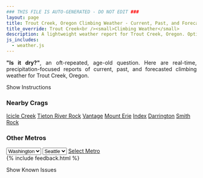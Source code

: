 ```yaml
---
### THIS FILE IS AUTO-GENERATED - DO NOT EDIT ###
layout: page
title: Trout Creek, Oregon Climbing Weather - Current, Past, and Forecasted Report
title_override: Trout Creek<br /><small>Climbing Weather</small>
description: A lightweight weather report for Trout Creek, Oregon. Optimized for slow internet connections.
js_includes:
  - weather.js
---
```


<section class="measure center lh-copy f5-ns f6 ph2 mv4" style="text-align: justify;">
<strong>"Is it dry?"</strong>, an oft-repeated, age-old question. Here are real-time,
precipitation-focused reports of current, past, and forecasted climbing weather for Trout Creek, Oregon.
</section>

<p id="settings-toggle" class="mw5 b center tc hover-light-red black-70 pointer">Show Instructions</p>
<section id="settings" class="overflow-hidden" style="display:none;">
    <div class="mv2 ph2 center">
        <div class="fn f6 tc pv2">
            <p class="measure lh-copy center"><strong>Show/hide hourly forecasts</strong> by clicking the desired day.</p>
            <hr class="mw5 p0 mv2 o-60 b0 bt b--light-red light-red bg-light-red">
            <p class="measure lh-copy center"><strong>Current and Past conditions</strong> are measured by the nearest weather station. <strong>Forecast conditions</strong> are calculated and polled separately.</p>
            <hr class="mw5 p0 mv2 o-60 b0 bt b--light-red light-red bg-light-red">
            <p class="measure lh-copy center"><strong>Having issues?</strong> Try <a id="clear-cache" class="no-underline relative fancy-link light-red hover-light-red" href="#">clearing the local cache</a>.</p>
            <hr class="mw5 p0 mv2 o-60 b0 bt b--light-red light-red bg-light-red">
            <p class="measure lh-copy center">Weather data sourced from <a class="no-underline fancy-link relative light-red" target="_blank" href="https://www.weather.gov/documentation/services-web-api">weather.gov</a>.</p>
        </div>
    </div>
</section>
<section id="weather" data-crag="trout-creek-oregon" class="mv4-ns mv3 ph2 center"></section>
<section id="nearby" class="tc lh-copy">
  <h3>Nearby Crags</h3>
<a class="nowrap no-underline fancy-link relative light-red mh3" href="/crags/icicle-creek-washington-weather.html">Icicle Creek</a>
<a class="nowrap no-underline fancy-link relative light-red mh3" href="/crags/tieton-river-rock-washington-weather.html">Tieton River Rock</a>
<a class="nowrap no-underline fancy-link relative light-red mh3" href="/crags/vantage-washington-weather.html">Vantage</a>
<a class="nowrap no-underline fancy-link relative light-red mh3" href="/crags/mount-erie-washington-weather.html">Mount Erie</a>
<a class="nowrap no-underline fancy-link relative light-red mh3" href="/crags/index-washington-weather.html">Index</a>
<a class="nowrap no-underline fancy-link relative light-red mh3" href="/crags/darrington-washington-weather.html">Darrington</a>
<a class="nowrap no-underline fancy-link relative light-red mh3" href="/crags/smith-rock-oregon-weather.html">Smith Rock</a>
</section>
<section id="nearby" class="tc lh-copy">
  <h3>Other Metros</h3>
  <select class="ma1 bg-near-white pa2" id="stateSel">
    <option value="Texas">Texas</option>
    <option value="Washington" selected>Washington</option>
    <option value="Colorado">Colorado</option>
    <option value="Tennessee">Tennessee</option>
    <option value="Utah">Utah</option>
    <option value="California">California</option>
  </select>
  <select class="ma1 bg-near-white pa2" id="citySel">
    <option value="Seattle" selected>Seattle</option>
  </select>
  <a id="selectMetro" class="f6 link dim ph3 pv2 ma1 dib white bg-light-red" href="/crags/seattle-washington-weather.html">Select Metro</a>
  <script>
    var states = [];
    states["Texas"] = "Austin"
    states["Washington"] = "Seattle"
    states["Colorado"] = "Denver"
    states["Tennessee"] = "Nashville"
    states["Utah"] = "Salt Lake City"
    states["California"] = "San Francisco|Los Angeles"
  </script>
</section>
{% include feedback.html %}
<p id="issues-toggle" class="mw5 b center tc hover-light-red black-70 pointer">Show Known Issues</p>
<section id="issues" class="overflow-hidden tc f6">
</section>

<script>
  var weekly_PDT_48_73 = {"updated":"2022-06-16T05:37:36+00:00","units":"us","forecastGenerator":"BaselineForecastGenerator","generatedAt":"2022-06-16T08:42:32+00:00","updateTime":"2022-06-16T05:37:36+00:00","validTimes":"2022-06-15T23:00:00+00:00/P7DT14H","elevation":{"unitCode":"wmoUnit:m","value":494.9952},"periods":[{"number":1,"name":"Overnight","startTime":"2022-06-16T01:00:00-07:00","endTime":"2022-06-16T06:00:00-07:00","isDaytime":false,"temperature":50,"temperatureUnit":"F","temperatureTrend":null,"windSpeed":"3 to 7 mph","windDirection":"W","icon":"https://api.weather.gov/icons/land/night/rain_showers,20?size=medium","shortForecast":"Slight Chance Rain Showers","detailedForecast":"A slight chance of rain showers before 5am. Partly cloudy, with a low around 50. West wind 3 to 7 mph. Chance of precipitation is 20%."},{"number":2,"name":"Thursday","startTime":"2022-06-16T06:00:00-07:00","endTime":"2022-06-16T18:00:00-07:00","isDaytime":true,"temperature":75,"temperatureUnit":"F","temperatureTrend":null,"windSpeed":"3 to 12 mph","windDirection":"NW","icon":"https://api.weather.gov/icons/land/day/sct?size=medium","shortForecast":"Mostly Sunny","detailedForecast":"Mostly sunny, with a high near 75. Northwest wind 3 to 12 mph."},{"number":3,"name":"Thursday Night","startTime":"2022-06-16T18:00:00-07:00","endTime":"2022-06-17T06:00:00-07:00","isDaytime":false,"temperature":51,"temperatureUnit":"F","temperatureTrend":null,"windSpeed":"2 to 14 mph","windDirection":"NW","icon":"https://api.weather.gov/icons/land/night/bkn/rain_showers,30?size=medium","shortForecast":"Mostly Cloudy then Chance Rain Showers","detailedForecast":"A chance of rain showers after 5am. Mostly cloudy, with a low around 51. Northwest wind 2 to 14 mph, with gusts as high as 21 mph. Chance of precipitation is 30%. New rainfall amounts less than a tenth of an inch possible."},{"number":4,"name":"Friday","startTime":"2022-06-17T06:00:00-07:00","endTime":"2022-06-17T18:00:00-07:00","isDaytime":true,"temperature":71,"temperatureUnit":"F","temperatureTrend":null,"windSpeed":"2 to 14 mph","windDirection":"W","icon":"https://api.weather.gov/icons/land/day/rain_showers,50?size=medium","shortForecast":"Chance Rain Showers","detailedForecast":"A chance of rain showers. Partly sunny, with a high near 71. West wind 2 to 14 mph, with gusts as high as 21 mph. Chance of precipitation is 50%. New rainfall amounts less than a tenth of an inch possible."},{"number":5,"name":"Friday Night","startTime":"2022-06-17T18:00:00-07:00","endTime":"2022-06-18T06:00:00-07:00","isDaytime":false,"temperature":46,"temperatureUnit":"F","temperatureTrend":null,"windSpeed":"3 to 14 mph","windDirection":"W","icon":"https://api.weather.gov/icons/land/night/rain_showers,30/rain_showers,20?size=medium","shortForecast":"Chance Rain Showers","detailedForecast":"A chance of rain showers. Partly cloudy, with a low around 46. West wind 3 to 14 mph, with gusts as high as 22 mph. Chance of precipitation is 30%. New rainfall amounts less than a tenth of an inch possible."},{"number":6,"name":"Saturday","startTime":"2022-06-18T06:00:00-07:00","endTime":"2022-06-18T18:00:00-07:00","isDaytime":true,"temperature":70,"temperatureUnit":"F","temperatureTrend":null,"windSpeed":"3 to 12 mph","windDirection":"W","icon":"https://api.weather.gov/icons/land/day/rain_showers,40?size=medium","shortForecast":"Chance Rain Showers","detailedForecast":"A chance of rain showers. Mostly sunny, with a high near 70. Chance of precipitation is 40%."},{"number":7,"name":"Saturday Night","startTime":"2022-06-18T18:00:00-07:00","endTime":"2022-06-19T06:00:00-07:00","isDaytime":false,"temperature":46,"temperatureUnit":"F","temperatureTrend":null,"windSpeed":"5 to 12 mph","windDirection":"W","icon":"https://api.weather.gov/icons/land/night/rain_showers,20/sct?size=medium","shortForecast":"Slight Chance Rain Showers then Partly Cloudy","detailedForecast":"A slight chance of rain showers before 11pm. Partly cloudy, with a low around 46. Chance of precipitation is 20%."},{"number":8,"name":"Sunday","startTime":"2022-06-19T06:00:00-07:00","endTime":"2022-06-19T18:00:00-07:00","isDaytime":true,"temperature":70,"temperatureUnit":"F","temperatureTrend":null,"windSpeed":"5 to 14 mph","windDirection":"W","icon":"https://api.weather.gov/icons/land/day/sct?size=medium","shortForecast":"Mostly Sunny","detailedForecast":"Mostly sunny, with a high near 70."},{"number":9,"name":"Sunday Night","startTime":"2022-06-19T18:00:00-07:00","endTime":"2022-06-20T06:00:00-07:00","isDaytime":false,"temperature":46,"temperatureUnit":"F","temperatureTrend":null,"windSpeed":"5 to 14 mph","windDirection":"W","icon":"https://api.weather.gov/icons/land/night/sct?size=medium","shortForecast":"Partly Cloudy","detailedForecast":"Partly cloudy, with a low around 46."},{"number":10,"name":"Monday","startTime":"2022-06-20T06:00:00-07:00","endTime":"2022-06-20T18:00:00-07:00","isDaytime":true,"temperature":75,"temperatureUnit":"F","temperatureTrend":null,"windSpeed":"5 to 13 mph","windDirection":"W","icon":"https://api.weather.gov/icons/land/day/sct?size=medium","shortForecast":"Mostly Sunny","detailedForecast":"Mostly sunny, with a high near 75."},{"number":11,"name":"Monday Night","startTime":"2022-06-20T18:00:00-07:00","endTime":"2022-06-21T06:00:00-07:00","isDaytime":false,"temperature":47,"temperatureUnit":"F","temperatureTrend":null,"windSpeed":"3 to 13 mph","windDirection":"W","icon":"https://api.weather.gov/icons/land/night/few?size=medium","shortForecast":"Mostly Clear","detailedForecast":"Mostly clear, with a low around 47."},{"number":12,"name":"Tuesday","startTime":"2022-06-21T06:00:00-07:00","endTime":"2022-06-21T18:00:00-07:00","isDaytime":true,"temperature":80,"temperatureUnit":"F","temperatureTrend":null,"windSpeed":"3 to 10 mph","windDirection":"W","icon":"https://api.weather.gov/icons/land/day/few?size=medium","shortForecast":"Sunny","detailedForecast":"Sunny, with a high near 80."},{"number":13,"name":"Tuesday Night","startTime":"2022-06-21T18:00:00-07:00","endTime":"2022-06-22T06:00:00-07:00","isDaytime":false,"temperature":49,"temperatureUnit":"F","temperatureTrend":null,"windSpeed":"3 to 10 mph","windDirection":"W","icon":"https://api.weather.gov/icons/land/night/few?size=medium","shortForecast":"Mostly Clear","detailedForecast":"Mostly clear, with a low around 49."},{"number":14,"name":"Wednesday","startTime":"2022-06-22T06:00:00-07:00","endTime":"2022-06-22T18:00:00-07:00","isDaytime":true,"temperature":82,"temperatureUnit":"F","temperatureTrend":null,"windSpeed":"3 to 13 mph","windDirection":"W","icon":"https://api.weather.gov/icons/land/day/few?size=medium","shortForecast":"Sunny","detailedForecast":"Sunny, with a high near 82."}]}
  var hourly_PDT_48_73 = {"@context":["https://geojson.org/geojson-ld/geojson-context.jsonld",{"@version":"1.1","wx":"https://api.weather.gov/ontology#","geo":"http://www.opengis.net/ont/geosparql#","unit":"http://codes.wmo.int/common/unit/","@vocab":"https://api.weather.gov/ontology#"}],"type":"Feature","geometry":{"type":"Polygon","coordinates":[[[-121.1248943,44.8198586],[-121.11911869999999,44.79885650000001],[-121.08947479999999,44.802957400000004],[-121.09524409999999,44.8239597],[-121.1248943,44.8198586]]]},"properties":{"updated":"2022-06-16T05:37:36+00:00","units":"us","forecastGenerator":"HourlyForecastGenerator","generatedAt":"2022-06-16T08:42:33+00:00","updateTime":"2022-06-16T05:37:36+00:00","validTimes":"2022-06-15T23:00:00+00:00/P7DT14H","elevation":{"unitCode":"wmoUnit:m","value":494.9952},"periods":[{"number":1,"name":"","startTime":"2022-06-16T01:00:00-07:00","endTime":"2022-06-16T02:00:00-07:00","isDaytime":false,"temperature":58,"temperatureUnit":"F","temperatureTrend":null,"windSpeed":"7 mph","windDirection":"W","icon":"https://api.weather.gov/icons/land/night/rain_showers,20?size=small","shortForecast":"Slight Chance Rain Showers","detailedForecast":""},{"number":2,"name":"","startTime":"2022-06-16T02:00:00-07:00","endTime":"2022-06-16T03:00:00-07:00","isDaytime":false,"temperature":56,"temperatureUnit":"F","temperatureTrend":null,"windSpeed":"5 mph","windDirection":"W","icon":"https://api.weather.gov/icons/land/night/rain_showers,20?size=small","shortForecast":"Slight Chance Rain Showers","detailedForecast":""},{"number":3,"name":"","startTime":"2022-06-16T03:00:00-07:00","endTime":"2022-06-16T04:00:00-07:00","isDaytime":false,"temperature":53,"temperatureUnit":"F","temperatureTrend":null,"windSpeed":"5 mph","windDirection":"W","icon":"https://api.weather.gov/icons/land/night/rain_showers,20?size=small","shortForecast":"Slight Chance Rain Showers","detailedForecast":""},{"number":4,"name":"","startTime":"2022-06-16T04:00:00-07:00","endTime":"2022-06-16T05:00:00-07:00","isDaytime":false,"temperature":51,"temperatureUnit":"F","temperatureTrend":null,"windSpeed":"5 mph","windDirection":"W","icon":"https://api.weather.gov/icons/land/night/rain_showers,20?size=small","shortForecast":"Slight Chance Rain Showers","detailedForecast":""},{"number":5,"name":"","startTime":"2022-06-16T05:00:00-07:00","endTime":"2022-06-16T06:00:00-07:00","isDaytime":false,"temperature":50,"temperatureUnit":"F","temperatureTrend":null,"windSpeed":"3 mph","windDirection":"W","icon":"https://api.weather.gov/icons/land/night/sct?size=small","shortForecast":"Partly Cloudy","detailedForecast":""},{"number":6,"name":"","startTime":"2022-06-16T06:00:00-07:00","endTime":"2022-06-16T07:00:00-07:00","isDaytime":true,"temperature":51,"temperatureUnit":"F","temperatureTrend":null,"windSpeed":"3 mph","windDirection":"W","icon":"https://api.weather.gov/icons/land/day/sct?size=small","shortForecast":"Mostly Sunny","detailedForecast":""},{"number":7,"name":"","startTime":"2022-06-16T07:00:00-07:00","endTime":"2022-06-16T08:00:00-07:00","isDaytime":true,"temperature":54,"temperatureUnit":"F","temperatureTrend":null,"windSpeed":"3 mph","windDirection":"W","icon":"https://api.weather.gov/icons/land/day/sct?size=small","shortForecast":"Mostly Sunny","detailedForecast":""},{"number":8,"name":"","startTime":"2022-06-16T08:00:00-07:00","endTime":"2022-06-16T09:00:00-07:00","isDaytime":true,"temperature":58,"temperatureUnit":"F","temperatureTrend":null,"windSpeed":"3 mph","windDirection":"W","icon":"https://api.weather.gov/icons/land/day/sct?size=small","shortForecast":"Mostly Sunny","detailedForecast":""},{"number":9,"name":"","startTime":"2022-06-16T09:00:00-07:00","endTime":"2022-06-16T10:00:00-07:00","isDaytime":true,"temperature":61,"temperatureUnit":"F","temperatureTrend":null,"windSpeed":"3 mph","windDirection":"W","icon":"https://api.weather.gov/icons/land/day/sct?size=small","shortForecast":"Mostly Sunny","detailedForecast":""},{"number":10,"name":"","startTime":"2022-06-16T10:00:00-07:00","endTime":"2022-06-16T11:00:00-07:00","isDaytime":true,"temperature":65,"temperatureUnit":"F","temperatureTrend":null,"windSpeed":"3 mph","windDirection":"W","icon":"https://api.weather.gov/icons/land/day/sct?size=small","shortForecast":"Mostly Sunny","detailedForecast":""},{"number":11,"name":"","startTime":"2022-06-16T11:00:00-07:00","endTime":"2022-06-16T12:00:00-07:00","isDaytime":true,"temperature":68,"temperatureUnit":"F","temperatureTrend":null,"windSpeed":"8 mph","windDirection":"W","icon":"https://api.weather.gov/icons/land/day/sct?size=small","shortForecast":"Mostly Sunny","detailedForecast":""},{"number":12,"name":"","startTime":"2022-06-16T12:00:00-07:00","endTime":"2022-06-16T13:00:00-07:00","isDaytime":true,"temperature":70,"temperatureUnit":"F","temperatureTrend":null,"windSpeed":"8 mph","windDirection":"W","icon":"https://api.weather.gov/icons/land/day/sct?size=small","shortForecast":"Mostly Sunny","detailedForecast":""},{"number":13,"name":"","startTime":"2022-06-16T13:00:00-07:00","endTime":"2022-06-16T14:00:00-07:00","isDaytime":true,"temperature":73,"temperatureUnit":"F","temperatureTrend":null,"windSpeed":"8 mph","windDirection":"W","icon":"https://api.weather.gov/icons/land/day/sct?size=small","shortForecast":"Mostly Sunny","detailedForecast":""},{"number":14,"name":"","startTime":"2022-06-16T14:00:00-07:00","endTime":"2022-06-16T15:00:00-07:00","isDaytime":true,"temperature":74,"temperatureUnit":"F","temperatureTrend":null,"windSpeed":"10 mph","windDirection":"NW","icon":"https://api.weather.gov/icons/land/day/bkn?size=small","shortForecast":"Partly Sunny","detailedForecast":""},{"number":15,"name":"","startTime":"2022-06-16T15:00:00-07:00","endTime":"2022-06-16T16:00:00-07:00","isDaytime":true,"temperature":75,"temperatureUnit":"F","temperatureTrend":null,"windSpeed":"10 mph","windDirection":"NW","icon":"https://api.weather.gov/icons/land/day/bkn?size=small","shortForecast":"Partly Sunny","detailedForecast":""},{"number":16,"name":"","startTime":"2022-06-16T16:00:00-07:00","endTime":"2022-06-16T17:00:00-07:00","isDaytime":true,"temperature":75,"temperatureUnit":"F","temperatureTrend":null,"windSpeed":"10 mph","windDirection":"NW","icon":"https://api.weather.gov/icons/land/day/bkn?size=small","shortForecast":"Partly Sunny","detailedForecast":""},{"number":17,"name":"","startTime":"2022-06-16T17:00:00-07:00","endTime":"2022-06-16T18:00:00-07:00","isDaytime":true,"temperature":74,"temperatureUnit":"F","temperatureTrend":null,"windSpeed":"12 mph","windDirection":"N","icon":"https://api.weather.gov/icons/land/day/bkn?size=small","shortForecast":"Mostly Cloudy","detailedForecast":""},{"number":18,"name":"","startTime":"2022-06-16T18:00:00-07:00","endTime":"2022-06-16T19:00:00-07:00","isDaytime":false,"temperature":72,"temperatureUnit":"F","temperatureTrend":null,"windSpeed":"12 mph","windDirection":"N","icon":"https://api.weather.gov/icons/land/night/bkn?size=small","shortForecast":"Mostly Cloudy","detailedForecast":""},{"number":19,"name":"","startTime":"2022-06-16T19:00:00-07:00","endTime":"2022-06-16T20:00:00-07:00","isDaytime":false,"temperature":70,"temperatureUnit":"F","temperatureTrend":null,"windSpeed":"12 mph","windDirection":"N","icon":"https://api.weather.gov/icons/land/night/bkn?size=small","shortForecast":"Mostly Cloudy","detailedForecast":""},{"number":20,"name":"","startTime":"2022-06-16T20:00:00-07:00","endTime":"2022-06-16T21:00:00-07:00","isDaytime":false,"temperature":67,"temperatureUnit":"F","temperatureTrend":null,"windSpeed":"14 mph","windDirection":"N","icon":"https://api.weather.gov/icons/land/night/bkn?size=small","shortForecast":"Mostly Cloudy","detailedForecast":""},{"number":21,"name":"","startTime":"2022-06-16T21:00:00-07:00","endTime":"2022-06-16T22:00:00-07:00","isDaytime":false,"temperature":64,"temperatureUnit":"F","temperatureTrend":null,"windSpeed":"14 mph","windDirection":"N","icon":"https://api.weather.gov/icons/land/night/bkn?size=small","shortForecast":"Mostly Cloudy","detailedForecast":""},{"number":22,"name":"","startTime":"2022-06-16T22:00:00-07:00","endTime":"2022-06-16T23:00:00-07:00","isDaytime":false,"temperature":61,"temperatureUnit":"F","temperatureTrend":null,"windSpeed":"14 mph","windDirection":"N","icon":"https://api.weather.gov/icons/land/night/bkn?size=small","shortForecast":"Mostly Cloudy","detailedForecast":""},{"number":23,"name":"","startTime":"2022-06-16T23:00:00-07:00","endTime":"2022-06-17T00:00:00-07:00","isDaytime":false,"temperature":58,"temperatureUnit":"F","temperatureTrend":null,"windSpeed":"7 mph","windDirection":"N","icon":"https://api.weather.gov/icons/land/night/bkn?size=small","shortForecast":"Mostly Cloudy","detailedForecast":""},{"number":24,"name":"","startTime":"2022-06-17T00:00:00-07:00","endTime":"2022-06-17T01:00:00-07:00","isDaytime":false,"temperature":57,"temperatureUnit":"F","temperatureTrend":null,"windSpeed":"7 mph","windDirection":"N","icon":"https://api.weather.gov/icons/land/night/bkn?size=small","shortForecast":"Mostly Cloudy","detailedForecast":""},{"number":25,"name":"","startTime":"2022-06-17T01:00:00-07:00","endTime":"2022-06-17T02:00:00-07:00","isDaytime":false,"temperature":56,"temperatureUnit":"F","temperatureTrend":null,"windSpeed":"7 mph","windDirection":"N","icon":"https://api.weather.gov/icons/land/night/bkn?size=small","shortForecast":"Mostly Cloudy","detailedForecast":""},{"number":26,"name":"","startTime":"2022-06-17T02:00:00-07:00","endTime":"2022-06-17T03:00:00-07:00","isDaytime":false,"temperature":55,"temperatureUnit":"F","temperatureTrend":null,"windSpeed":"5 mph","windDirection":"NW","icon":"https://api.weather.gov/icons/land/night/bkn?size=small","shortForecast":"Mostly Cloudy","detailedForecast":""},{"number":27,"name":"","startTime":"2022-06-17T03:00:00-07:00","endTime":"2022-06-17T04:00:00-07:00","isDaytime":false,"temperature":53,"temperatureUnit":"F","temperatureTrend":null,"windSpeed":"5 mph","windDirection":"NW","icon":"https://api.weather.gov/icons/land/night/bkn?size=small","shortForecast":"Mostly Cloudy","detailedForecast":""},{"number":28,"name":"","startTime":"2022-06-17T04:00:00-07:00","endTime":"2022-06-17T05:00:00-07:00","isDaytime":false,"temperature":52,"temperatureUnit":"F","temperatureTrend":null,"windSpeed":"5 mph","windDirection":"NW","icon":"https://api.weather.gov/icons/land/night/bkn?size=small","shortForecast":"Mostly Cloudy","detailedForecast":""},{"number":29,"name":"","startTime":"2022-06-17T05:00:00-07:00","endTime":"2022-06-17T06:00:00-07:00","isDaytime":false,"temperature":51,"temperatureUnit":"F","temperatureTrend":null,"windSpeed":"2 mph","windDirection":"W","icon":"https://api.weather.gov/icons/land/night/rain_showers?size=small","shortForecast":"Chance Rain Showers","detailedForecast":""},{"number":30,"name":"","startTime":"2022-06-17T06:00:00-07:00","endTime":"2022-06-17T07:00:00-07:00","isDaytime":true,"temperature":52,"temperatureUnit":"F","temperatureTrend":null,"windSpeed":"2 mph","windDirection":"W","icon":"https://api.weather.gov/icons/land/day/rain_showers?size=small","shortForecast":"Chance Rain Showers","detailedForecast":""},{"number":31,"name":"","startTime":"2022-06-17T07:00:00-07:00","endTime":"2022-06-17T08:00:00-07:00","isDaytime":true,"temperature":54,"temperatureUnit":"F","temperatureTrend":null,"windSpeed":"2 mph","windDirection":"W","icon":"https://api.weather.gov/icons/land/day/rain_showers?size=small","shortForecast":"Chance Rain Showers","detailedForecast":""},{"number":32,"name":"","startTime":"2022-06-17T08:00:00-07:00","endTime":"2022-06-17T09:00:00-07:00","isDaytime":true,"temperature":57,"temperatureUnit":"F","temperatureTrend":null,"windSpeed":"2 mph","windDirection":"W","icon":"https://api.weather.gov/icons/land/day/rain_showers?size=small","shortForecast":"Chance Rain Showers","detailedForecast":""},{"number":33,"name":"","startTime":"2022-06-17T09:00:00-07:00","endTime":"2022-06-17T10:00:00-07:00","isDaytime":true,"temperature":59,"temperatureUnit":"F","temperatureTrend":null,"windSpeed":"2 mph","windDirection":"W","icon":"https://api.weather.gov/icons/land/day/rain_showers?size=small","shortForecast":"Chance Rain Showers","detailedForecast":""},{"number":34,"name":"","startTime":"2022-06-17T10:00:00-07:00","endTime":"2022-06-17T11:00:00-07:00","isDaytime":true,"temperature":62,"temperatureUnit":"F","temperatureTrend":null,"windSpeed":"2 mph","windDirection":"W","icon":"https://api.weather.gov/icons/land/day/rain_showers?size=small","shortForecast":"Chance Rain Showers","detailedForecast":""},{"number":35,"name":"","startTime":"2022-06-17T11:00:00-07:00","endTime":"2022-06-17T12:00:00-07:00","isDaytime":true,"temperature":64,"temperatureUnit":"F","temperatureTrend":null,"windSpeed":"6 mph","windDirection":"NW","icon":"https://api.weather.gov/icons/land/day/rain_showers?size=small","shortForecast":"Chance Rain Showers","detailedForecast":""},{"number":36,"name":"","startTime":"2022-06-17T12:00:00-07:00","endTime":"2022-06-17T13:00:00-07:00","isDaytime":true,"temperature":66,"temperatureUnit":"F","temperatureTrend":null,"windSpeed":"6 mph","windDirection":"NW","icon":"https://api.weather.gov/icons/land/day/rain_showers?size=small","shortForecast":"Chance Rain Showers","detailedForecast":""},{"number":37,"name":"","startTime":"2022-06-17T13:00:00-07:00","endTime":"2022-06-17T14:00:00-07:00","isDaytime":true,"temperature":68,"temperatureUnit":"F","temperatureTrend":null,"windSpeed":"6 mph","windDirection":"NW","icon":"https://api.weather.gov/icons/land/day/rain_showers?size=small","shortForecast":"Chance Rain Showers","detailedForecast":""},{"number":38,"name":"","startTime":"2022-06-17T14:00:00-07:00","endTime":"2022-06-17T15:00:00-07:00","isDaytime":true,"temperature":70,"temperatureUnit":"F","temperatureTrend":null,"windSpeed":"9 mph","windDirection":"W","icon":"https://api.weather.gov/icons/land/day/rain_showers?size=small","shortForecast":"Chance Rain Showers","detailedForecast":""},{"number":39,"name":"","startTime":"2022-06-17T15:00:00-07:00","endTime":"2022-06-17T16:00:00-07:00","isDaytime":true,"temperature":71,"temperatureUnit":"F","temperatureTrend":null,"windSpeed":"9 mph","windDirection":"W","icon":"https://api.weather.gov/icons/land/day/rain_showers?size=small","shortForecast":"Chance Rain Showers","detailedForecast":""},{"number":40,"name":"","startTime":"2022-06-17T16:00:00-07:00","endTime":"2022-06-17T17:00:00-07:00","isDaytime":true,"temperature":71,"temperatureUnit":"F","temperatureTrend":null,"windSpeed":"9 mph","windDirection":"W","icon":"https://api.weather.gov/icons/land/day/rain_showers?size=small","shortForecast":"Chance Rain Showers","detailedForecast":""},{"number":41,"name":"","startTime":"2022-06-17T17:00:00-07:00","endTime":"2022-06-17T18:00:00-07:00","isDaytime":true,"temperature":70,"temperatureUnit":"F","temperatureTrend":null,"windSpeed":"14 mph","windDirection":"W","icon":"https://api.weather.gov/icons/land/day/rain_showers?size=small","shortForecast":"Chance Rain Showers","detailedForecast":""},{"number":42,"name":"","startTime":"2022-06-17T18:00:00-07:00","endTime":"2022-06-17T19:00:00-07:00","isDaytime":false,"temperature":68,"temperatureUnit":"F","temperatureTrend":null,"windSpeed":"14 mph","windDirection":"W","icon":"https://api.weather.gov/icons/land/night/rain_showers?size=small","shortForecast":"Chance Rain Showers","detailedForecast":""},{"number":43,"name":"","startTime":"2022-06-17T19:00:00-07:00","endTime":"2022-06-17T20:00:00-07:00","isDaytime":false,"temperature":65,"temperatureUnit":"F","temperatureTrend":null,"windSpeed":"14 mph","windDirection":"W","icon":"https://api.weather.gov/icons/land/night/rain_showers?size=small","shortForecast":"Chance Rain Showers","detailedForecast":""},{"number":44,"name":"","startTime":"2022-06-17T20:00:00-07:00","endTime":"2022-06-17T21:00:00-07:00","isDaytime":false,"temperature":62,"temperatureUnit":"F","temperatureTrend":null,"windSpeed":"12 mph","windDirection":"W","icon":"https://api.weather.gov/icons/land/night/rain_showers?size=small","shortForecast":"Chance Rain Showers","detailedForecast":""},{"number":45,"name":"","startTime":"2022-06-17T21:00:00-07:00","endTime":"2022-06-17T22:00:00-07:00","isDaytime":false,"temperature":59,"temperatureUnit":"F","temperatureTrend":null,"windSpeed":"12 mph","windDirection":"W","icon":"https://api.weather.gov/icons/land/night/rain_showers?size=small","shortForecast":"Chance Rain Showers","detailedForecast":""},{"number":46,"name":"","startTime":"2022-06-17T22:00:00-07:00","endTime":"2022-06-17T23:00:00-07:00","isDaytime":false,"temperature":55,"temperatureUnit":"F","temperatureTrend":null,"windSpeed":"12 mph","windDirection":"W","icon":"https://api.weather.gov/icons/land/night/rain_showers?size=small","shortForecast":"Chance Rain Showers","detailedForecast":""},{"number":47,"name":"","startTime":"2022-06-17T23:00:00-07:00","endTime":"2022-06-18T00:00:00-07:00","isDaytime":false,"temperature":53,"temperatureUnit":"F","temperatureTrend":null,"windSpeed":"5 mph","windDirection":"W","icon":"https://api.weather.gov/icons/land/night/rain_showers?size=small","shortForecast":"Slight Chance Rain Showers","detailedForecast":""},{"number":48,"name":"","startTime":"2022-06-18T00:00:00-07:00","endTime":"2022-06-18T01:00:00-07:00","isDaytime":false,"temperature":51,"temperatureUnit":"F","temperatureTrend":null,"windSpeed":"5 mph","windDirection":"W","icon":"https://api.weather.gov/icons/land/night/rain_showers?size=small","shortForecast":"Slight Chance Rain Showers","detailedForecast":""},{"number":49,"name":"","startTime":"2022-06-18T01:00:00-07:00","endTime":"2022-06-18T02:00:00-07:00","isDaytime":false,"temperature":50,"temperatureUnit":"F","temperatureTrend":null,"windSpeed":"5 mph","windDirection":"W","icon":"https://api.weather.gov/icons/land/night/rain_showers?size=small","shortForecast":"Slight Chance Rain Showers","detailedForecast":""},{"number":50,"name":"","startTime":"2022-06-18T02:00:00-07:00","endTime":"2022-06-18T03:00:00-07:00","isDaytime":false,"temperature":49,"temperatureUnit":"F","temperatureTrend":null,"windSpeed":"3 mph","windDirection":"SW","icon":"https://api.weather.gov/icons/land/night/rain_showers?size=small","shortForecast":"Slight Chance Rain Showers","detailedForecast":""},{"number":51,"name":"","startTime":"2022-06-18T03:00:00-07:00","endTime":"2022-06-18T04:00:00-07:00","isDaytime":false,"temperature":47,"temperatureUnit":"F","temperatureTrend":null,"windSpeed":"3 mph","windDirection":"SW","icon":"https://api.weather.gov/icons/land/night/rain_showers?size=small","shortForecast":"Slight Chance Rain Showers","detailedForecast":""},{"number":52,"name":"","startTime":"2022-06-18T04:00:00-07:00","endTime":"2022-06-18T05:00:00-07:00","isDaytime":false,"temperature":46,"temperatureUnit":"F","temperatureTrend":null,"windSpeed":"3 mph","windDirection":"SW","icon":"https://api.weather.gov/icons/land/night/rain_showers?size=small","shortForecast":"Slight Chance Rain Showers","detailedForecast":""},{"number":53,"name":"","startTime":"2022-06-18T05:00:00-07:00","endTime":"2022-06-18T06:00:00-07:00","isDaytime":false,"temperature":46,"temperatureUnit":"F","temperatureTrend":null,"windSpeed":"3 mph","windDirection":"SW","icon":"https://api.weather.gov/icons/land/night/rain_showers?size=small","shortForecast":"Slight Chance Rain Showers","detailedForecast":""},{"number":54,"name":"","startTime":"2022-06-18T06:00:00-07:00","endTime":"2022-06-18T07:00:00-07:00","isDaytime":true,"temperature":48,"temperatureUnit":"F","temperatureTrend":null,"windSpeed":"3 mph","windDirection":"SW","icon":"https://api.weather.gov/icons/land/day/rain_showers?size=small","shortForecast":"Slight Chance Rain Showers","detailedForecast":""},{"number":55,"name":"","startTime":"2022-06-18T07:00:00-07:00","endTime":"2022-06-18T08:00:00-07:00","isDaytime":true,"temperature":51,"temperatureUnit":"F","temperatureTrend":null,"windSpeed":"3 mph","windDirection":"SW","icon":"https://api.weather.gov/icons/land/day/rain_showers?size=small","shortForecast":"Slight Chance Rain Showers","detailedForecast":""},{"number":56,"name":"","startTime":"2022-06-18T08:00:00-07:00","endTime":"2022-06-18T09:00:00-07:00","isDaytime":true,"temperature":55,"temperatureUnit":"F","temperatureTrend":null,"windSpeed":"3 mph","windDirection":"SW","icon":"https://api.weather.gov/icons/land/day/rain_showers?size=small","shortForecast":"Slight Chance Rain Showers","detailedForecast":""},{"number":57,"name":"","startTime":"2022-06-18T09:00:00-07:00","endTime":"2022-06-18T10:00:00-07:00","isDaytime":true,"temperature":58,"temperatureUnit":"F","temperatureTrend":null,"windSpeed":"3 mph","windDirection":"SW","icon":"https://api.weather.gov/icons/land/day/rain_showers?size=small","shortForecast":"Slight Chance Rain Showers","detailedForecast":""},{"number":58,"name":"","startTime":"2022-06-18T10:00:00-07:00","endTime":"2022-06-18T11:00:00-07:00","isDaytime":true,"temperature":60,"temperatureUnit":"F","temperatureTrend":null,"windSpeed":"3 mph","windDirection":"SW","icon":"https://api.weather.gov/icons/land/day/rain_showers?size=small","shortForecast":"Slight Chance Rain Showers","detailedForecast":""},{"number":59,"name":"","startTime":"2022-06-18T11:00:00-07:00","endTime":"2022-06-18T12:00:00-07:00","isDaytime":true,"temperature":62,"temperatureUnit":"F","temperatureTrend":null,"windSpeed":"6 mph","windDirection":"W","icon":"https://api.weather.gov/icons/land/day/rain_showers?size=small","shortForecast":"Chance Rain Showers","detailedForecast":""},{"number":60,"name":"","startTime":"2022-06-18T12:00:00-07:00","endTime":"2022-06-18T13:00:00-07:00","isDaytime":true,"temperature":64,"temperatureUnit":"F","temperatureTrend":null,"windSpeed":"6 mph","windDirection":"W","icon":"https://api.weather.gov/icons/land/day/rain_showers?size=small","shortForecast":"Chance Rain Showers","detailedForecast":""},{"number":61,"name":"","startTime":"2022-06-18T13:00:00-07:00","endTime":"2022-06-18T14:00:00-07:00","isDaytime":true,"temperature":66,"temperatureUnit":"F","temperatureTrend":null,"windSpeed":"6 mph","windDirection":"W","icon":"https://api.weather.gov/icons/land/day/rain_showers?size=small","shortForecast":"Chance Rain Showers","detailedForecast":""},{"number":62,"name":"","startTime":"2022-06-18T14:00:00-07:00","endTime":"2022-06-18T15:00:00-07:00","isDaytime":true,"temperature":67,"temperatureUnit":"F","temperatureTrend":null,"windSpeed":"10 mph","windDirection":"NW","icon":"https://api.weather.gov/icons/land/day/rain_showers?size=small","shortForecast":"Chance Rain Showers","detailedForecast":""},{"number":63,"name":"","startTime":"2022-06-18T15:00:00-07:00","endTime":"2022-06-18T16:00:00-07:00","isDaytime":true,"temperature":69,"temperatureUnit":"F","temperatureTrend":null,"windSpeed":"10 mph","windDirection":"NW","icon":"https://api.weather.gov/icons/land/day/rain_showers?size=small","shortForecast":"Chance Rain Showers","detailedForecast":""},{"number":64,"name":"","startTime":"2022-06-18T16:00:00-07:00","endTime":"2022-06-18T17:00:00-07:00","isDaytime":true,"temperature":70,"temperatureUnit":"F","temperatureTrend":null,"windSpeed":"10 mph","windDirection":"NW","icon":"https://api.weather.gov/icons/land/day/rain_showers?size=small","shortForecast":"Chance Rain Showers","detailedForecast":""},{"number":65,"name":"","startTime":"2022-06-18T17:00:00-07:00","endTime":"2022-06-18T18:00:00-07:00","isDaytime":true,"temperature":70,"temperatureUnit":"F","temperatureTrend":null,"windSpeed":"12 mph","windDirection":"NW","icon":"https://api.weather.gov/icons/land/day/rain_showers?size=small","shortForecast":"Slight Chance Rain Showers","detailedForecast":""},{"number":66,"name":"","startTime":"2022-06-18T18:00:00-07:00","endTime":"2022-06-18T19:00:00-07:00","isDaytime":false,"temperature":69,"temperatureUnit":"F","temperatureTrend":null,"windSpeed":"12 mph","windDirection":"NW","icon":"https://api.weather.gov/icons/land/night/rain_showers?size=small","shortForecast":"Slight Chance Rain Showers","detailedForecast":""},{"number":67,"name":"","startTime":"2022-06-18T19:00:00-07:00","endTime":"2022-06-18T20:00:00-07:00","isDaytime":false,"temperature":67,"temperatureUnit":"F","temperatureTrend":null,"windSpeed":"12 mph","windDirection":"NW","icon":"https://api.weather.gov/icons/land/night/rain_showers?size=small","shortForecast":"Slight Chance Rain Showers","detailedForecast":""},{"number":68,"name":"","startTime":"2022-06-18T20:00:00-07:00","endTime":"2022-06-18T21:00:00-07:00","isDaytime":false,"temperature":64,"temperatureUnit":"F","temperatureTrend":null,"windSpeed":"12 mph","windDirection":"NW","icon":"https://api.weather.gov/icons/land/night/rain_showers?size=small","shortForecast":"Slight Chance Rain Showers","detailedForecast":""},{"number":69,"name":"","startTime":"2022-06-18T21:00:00-07:00","endTime":"2022-06-18T22:00:00-07:00","isDaytime":false,"temperature":61,"temperatureUnit":"F","temperatureTrend":null,"windSpeed":"12 mph","windDirection":"NW","icon":"https://api.weather.gov/icons/land/night/rain_showers?size=small","shortForecast":"Slight Chance Rain Showers","detailedForecast":""},{"number":70,"name":"","startTime":"2022-06-18T22:00:00-07:00","endTime":"2022-06-18T23:00:00-07:00","isDaytime":false,"temperature":57,"temperatureUnit":"F","temperatureTrend":null,"windSpeed":"12 mph","windDirection":"NW","icon":"https://api.weather.gov/icons/land/night/rain_showers?size=small","shortForecast":"Slight Chance Rain Showers","detailedForecast":""},{"number":71,"name":"","startTime":"2022-06-18T23:00:00-07:00","endTime":"2022-06-19T00:00:00-07:00","isDaytime":false,"temperature":54,"temperatureUnit":"F","temperatureTrend":null,"windSpeed":"6 mph","windDirection":"W","icon":"https://api.weather.gov/icons/land/night/few?size=small","shortForecast":"Mostly Clear","detailedForecast":""},{"number":72,"name":"","startTime":"2022-06-19T00:00:00-07:00","endTime":"2022-06-19T01:00:00-07:00","isDaytime":false,"temperature":51,"temperatureUnit":"F","temperatureTrend":null,"windSpeed":"6 mph","windDirection":"W","icon":"https://api.weather.gov/icons/land/night/few?size=small","shortForecast":"Mostly Clear","detailedForecast":""},{"number":73,"name":"","startTime":"2022-06-19T01:00:00-07:00","endTime":"2022-06-19T02:00:00-07:00","isDaytime":false,"temperature":49,"temperatureUnit":"F","temperatureTrend":null,"windSpeed":"6 mph","windDirection":"W","icon":"https://api.weather.gov/icons/land/night/few?size=small","shortForecast":"Mostly Clear","detailedForecast":""},{"number":74,"name":"","startTime":"2022-06-19T02:00:00-07:00","endTime":"2022-06-19T03:00:00-07:00","isDaytime":false,"temperature":47,"temperatureUnit":"F","temperatureTrend":null,"windSpeed":"5 mph","windDirection":"W","icon":"https://api.weather.gov/icons/land/night/few?size=small","shortForecast":"Mostly Clear","detailedForecast":""},{"number":75,"name":"","startTime":"2022-06-19T03:00:00-07:00","endTime":"2022-06-19T04:00:00-07:00","isDaytime":false,"temperature":46,"temperatureUnit":"F","temperatureTrend":null,"windSpeed":"5 mph","windDirection":"W","icon":"https://api.weather.gov/icons/land/night/few?size=small","shortForecast":"Mostly Clear","detailedForecast":""},{"number":76,"name":"","startTime":"2022-06-19T04:00:00-07:00","endTime":"2022-06-19T05:00:00-07:00","isDaytime":false,"temperature":46,"temperatureUnit":"F","temperatureTrend":null,"windSpeed":"5 mph","windDirection":"W","icon":"https://api.weather.gov/icons/land/night/few?size=small","shortForecast":"Mostly Clear","detailedForecast":""},{"number":77,"name":"","startTime":"2022-06-19T05:00:00-07:00","endTime":"2022-06-19T06:00:00-07:00","isDaytime":false,"temperature":47,"temperatureUnit":"F","temperatureTrend":null,"windSpeed":"5 mph","windDirection":"SW","icon":"https://api.weather.gov/icons/land/night/sct?size=small","shortForecast":"Partly Cloudy","detailedForecast":""},{"number":78,"name":"","startTime":"2022-06-19T06:00:00-07:00","endTime":"2022-06-19T07:00:00-07:00","isDaytime":true,"temperature":49,"temperatureUnit":"F","temperatureTrend":null,"windSpeed":"5 mph","windDirection":"SW","icon":"https://api.weather.gov/icons/land/day/sct?size=small","shortForecast":"Mostly Sunny","detailedForecast":""},{"number":79,"name":"","startTime":"2022-06-19T07:00:00-07:00","endTime":"2022-06-19T08:00:00-07:00","isDaytime":true,"temperature":51,"temperatureUnit":"F","temperatureTrend":null,"windSpeed":"5 mph","windDirection":"SW","icon":"https://api.weather.gov/icons/land/day/sct?size=small","shortForecast":"Mostly Sunny","detailedForecast":""},{"number":80,"name":"","startTime":"2022-06-19T08:00:00-07:00","endTime":"2022-06-19T09:00:00-07:00","isDaytime":true,"temperature":55,"temperatureUnit":"F","temperatureTrend":null,"windSpeed":"6 mph","windDirection":"W","icon":"https://api.weather.gov/icons/land/day/few?size=small","shortForecast":"Sunny","detailedForecast":""},{"number":81,"name":"","startTime":"2022-06-19T09:00:00-07:00","endTime":"2022-06-19T10:00:00-07:00","isDaytime":true,"temperature":58,"temperatureUnit":"F","temperatureTrend":null,"windSpeed":"6 mph","windDirection":"W","icon":"https://api.weather.gov/icons/land/day/few?size=small","shortForecast":"Sunny","detailedForecast":""},{"number":82,"name":"","startTime":"2022-06-19T10:00:00-07:00","endTime":"2022-06-19T11:00:00-07:00","isDaytime":true,"temperature":61,"temperatureUnit":"F","temperatureTrend":null,"windSpeed":"6 mph","windDirection":"W","icon":"https://api.weather.gov/icons/land/day/few?size=small","shortForecast":"Sunny","detailedForecast":""},{"number":83,"name":"","startTime":"2022-06-19T11:00:00-07:00","endTime":"2022-06-19T12:00:00-07:00","isDaytime":true,"temperature":64,"temperatureUnit":"F","temperatureTrend":null,"windSpeed":"8 mph","windDirection":"W","icon":"https://api.weather.gov/icons/land/day/sct?size=small","shortForecast":"Mostly Sunny","detailedForecast":""},{"number":84,"name":"","startTime":"2022-06-19T12:00:00-07:00","endTime":"2022-06-19T13:00:00-07:00","isDaytime":true,"temperature":67,"temperatureUnit":"F","temperatureTrend":null,"windSpeed":"8 mph","windDirection":"W","icon":"https://api.weather.gov/icons/land/day/sct?size=small","shortForecast":"Mostly Sunny","detailedForecast":""},{"number":85,"name":"","startTime":"2022-06-19T13:00:00-07:00","endTime":"2022-06-19T14:00:00-07:00","isDaytime":true,"temperature":68,"temperatureUnit":"F","temperatureTrend":null,"windSpeed":"8 mph","windDirection":"W","icon":"https://api.weather.gov/icons/land/day/sct?size=small","shortForecast":"Mostly Sunny","detailedForecast":""},{"number":86,"name":"","startTime":"2022-06-19T14:00:00-07:00","endTime":"2022-06-19T15:00:00-07:00","isDaytime":true,"temperature":70,"temperatureUnit":"F","temperatureTrend":null,"windSpeed":"14 mph","windDirection":"NW","icon":"https://api.weather.gov/icons/land/day/sct?size=small","shortForecast":"Mostly Sunny","detailedForecast":""},{"number":87,"name":"","startTime":"2022-06-19T15:00:00-07:00","endTime":"2022-06-19T16:00:00-07:00","isDaytime":true,"temperature":70,"temperatureUnit":"F","temperatureTrend":null,"windSpeed":"14 mph","windDirection":"NW","icon":"https://api.weather.gov/icons/land/day/sct?size=small","shortForecast":"Mostly Sunny","detailedForecast":""},{"number":88,"name":"","startTime":"2022-06-19T16:00:00-07:00","endTime":"2022-06-19T17:00:00-07:00","isDaytime":true,"temperature":70,"temperatureUnit":"F","temperatureTrend":null,"windSpeed":"14 mph","windDirection":"NW","icon":"https://api.weather.gov/icons/land/day/sct?size=small","shortForecast":"Mostly Sunny","detailedForecast":""},{"number":89,"name":"","startTime":"2022-06-19T17:00:00-07:00","endTime":"2022-06-19T18:00:00-07:00","isDaytime":true,"temperature":69,"temperatureUnit":"F","temperatureTrend":null,"windSpeed":"14 mph","windDirection":"NW","icon":"https://api.weather.gov/icons/land/day/sct?size=small","shortForecast":"Mostly Sunny","detailedForecast":""},{"number":90,"name":"","startTime":"2022-06-19T18:00:00-07:00","endTime":"2022-06-19T19:00:00-07:00","isDaytime":false,"temperature":67,"temperatureUnit":"F","temperatureTrend":null,"windSpeed":"14 mph","windDirection":"NW","icon":"https://api.weather.gov/icons/land/night/sct?size=small","shortForecast":"Partly Cloudy","detailedForecast":""},{"number":91,"name":"","startTime":"2022-06-19T19:00:00-07:00","endTime":"2022-06-19T20:00:00-07:00","isDaytime":false,"temperature":65,"temperatureUnit":"F","temperatureTrend":null,"windSpeed":"14 mph","windDirection":"NW","icon":"https://api.weather.gov/icons/land/night/sct?size=small","shortForecast":"Partly Cloudy","detailedForecast":""},{"number":92,"name":"","startTime":"2022-06-19T20:00:00-07:00","endTime":"2022-06-19T21:00:00-07:00","isDaytime":false,"temperature":62,"temperatureUnit":"F","temperatureTrend":null,"windSpeed":"13 mph","windDirection":"W","icon":"https://api.weather.gov/icons/land/night/sct?size=small","shortForecast":"Partly Cloudy","detailedForecast":""},{"number":93,"name":"","startTime":"2022-06-19T21:00:00-07:00","endTime":"2022-06-19T22:00:00-07:00","isDaytime":false,"temperature":59,"temperatureUnit":"F","temperatureTrend":null,"windSpeed":"13 mph","windDirection":"W","icon":"https://api.weather.gov/icons/land/night/sct?size=small","shortForecast":"Partly Cloudy","detailedForecast":""},{"number":94,"name":"","startTime":"2022-06-19T22:00:00-07:00","endTime":"2022-06-19T23:00:00-07:00","isDaytime":false,"temperature":56,"temperatureUnit":"F","temperatureTrend":null,"windSpeed":"13 mph","windDirection":"W","icon":"https://api.weather.gov/icons/land/night/sct?size=small","shortForecast":"Partly Cloudy","detailedForecast":""},{"number":95,"name":"","startTime":"2022-06-19T23:00:00-07:00","endTime":"2022-06-20T00:00:00-07:00","isDaytime":false,"temperature":53,"temperatureUnit":"F","temperatureTrend":null,"windSpeed":"6 mph","windDirection":"W","icon":"https://api.weather.gov/icons/land/night/sct?size=small","shortForecast":"Partly Cloudy","detailedForecast":""},{"number":96,"name":"","startTime":"2022-06-20T00:00:00-07:00","endTime":"2022-06-20T01:00:00-07:00","isDaytime":false,"temperature":51,"temperatureUnit":"F","temperatureTrend":null,"windSpeed":"6 mph","windDirection":"W","icon":"https://api.weather.gov/icons/land/night/sct?size=small","shortForecast":"Partly Cloudy","detailedForecast":""},{"number":97,"name":"","startTime":"2022-06-20T01:00:00-07:00","endTime":"2022-06-20T02:00:00-07:00","isDaytime":false,"temperature":48,"temperatureUnit":"F","temperatureTrend":null,"windSpeed":"6 mph","windDirection":"W","icon":"https://api.weather.gov/icons/land/night/sct?size=small","shortForecast":"Partly Cloudy","detailedForecast":""},{"number":98,"name":"","startTime":"2022-06-20T02:00:00-07:00","endTime":"2022-06-20T03:00:00-07:00","isDaytime":false,"temperature":47,"temperatureUnit":"F","temperatureTrend":null,"windSpeed":"5 mph","windDirection":"SW","icon":"https://api.weather.gov/icons/land/night/few?size=small","shortForecast":"Mostly Clear","detailedForecast":""},{"number":99,"name":"","startTime":"2022-06-20T03:00:00-07:00","endTime":"2022-06-20T04:00:00-07:00","isDaytime":false,"temperature":46,"temperatureUnit":"F","temperatureTrend":null,"windSpeed":"5 mph","windDirection":"SW","icon":"https://api.weather.gov/icons/land/night/few?size=small","shortForecast":"Mostly Clear","detailedForecast":""},{"number":100,"name":"","startTime":"2022-06-20T04:00:00-07:00","endTime":"2022-06-20T05:00:00-07:00","isDaytime":false,"temperature":46,"temperatureUnit":"F","temperatureTrend":null,"windSpeed":"5 mph","windDirection":"SW","icon":"https://api.weather.gov/icons/land/night/few?size=small","shortForecast":"Mostly Clear","detailedForecast":""},{"number":101,"name":"","startTime":"2022-06-20T05:00:00-07:00","endTime":"2022-06-20T06:00:00-07:00","isDaytime":false,"temperature":47,"temperatureUnit":"F","temperatureTrend":null,"windSpeed":"5 mph","windDirection":"SW","icon":"https://api.weather.gov/icons/land/night/sct?size=small","shortForecast":"Partly Cloudy","detailedForecast":""},{"number":102,"name":"","startTime":"2022-06-20T06:00:00-07:00","endTime":"2022-06-20T07:00:00-07:00","isDaytime":true,"temperature":49,"temperatureUnit":"F","temperatureTrend":null,"windSpeed":"5 mph","windDirection":"SW","icon":"https://api.weather.gov/icons/land/day/sct?size=small","shortForecast":"Mostly Sunny","detailedForecast":""},{"number":103,"name":"","startTime":"2022-06-20T07:00:00-07:00","endTime":"2022-06-20T08:00:00-07:00","isDaytime":true,"temperature":52,"temperatureUnit":"F","temperatureTrend":null,"windSpeed":"5 mph","windDirection":"SW","icon":"https://api.weather.gov/icons/land/day/sct?size=small","shortForecast":"Mostly Sunny","detailedForecast":""},{"number":104,"name":"","startTime":"2022-06-20T08:00:00-07:00","endTime":"2022-06-20T09:00:00-07:00","isDaytime":true,"temperature":56,"temperatureUnit":"F","temperatureTrend":null,"windSpeed":"6 mph","windDirection":"SW","icon":"https://api.weather.gov/icons/land/day/sct?size=small","shortForecast":"Mostly Sunny","detailedForecast":""},{"number":105,"name":"","startTime":"2022-06-20T09:00:00-07:00","endTime":"2022-06-20T10:00:00-07:00","isDaytime":true,"temperature":59,"temperatureUnit":"F","temperatureTrend":null,"windSpeed":"6 mph","windDirection":"SW","icon":"https://api.weather.gov/icons/land/day/sct?size=small","shortForecast":"Mostly Sunny","detailedForecast":""},{"number":106,"name":"","startTime":"2022-06-20T10:00:00-07:00","endTime":"2022-06-20T11:00:00-07:00","isDaytime":true,"temperature":63,"temperatureUnit":"F","temperatureTrend":null,"windSpeed":"6 mph","windDirection":"SW","icon":"https://api.weather.gov/icons/land/day/sct?size=small","shortForecast":"Mostly Sunny","detailedForecast":""},{"number":107,"name":"","startTime":"2022-06-20T11:00:00-07:00","endTime":"2022-06-20T12:00:00-07:00","isDaytime":true,"temperature":67,"temperatureUnit":"F","temperatureTrend":null,"windSpeed":"6 mph","windDirection":"W","icon":"https://api.weather.gov/icons/land/day/few?size=small","shortForecast":"Sunny","detailedForecast":""},{"number":108,"name":"","startTime":"2022-06-20T12:00:00-07:00","endTime":"2022-06-20T13:00:00-07:00","isDaytime":true,"temperature":70,"temperatureUnit":"F","temperatureTrend":null,"windSpeed":"6 mph","windDirection":"W","icon":"https://api.weather.gov/icons/land/day/few?size=small","shortForecast":"Sunny","detailedForecast":""},{"number":109,"name":"","startTime":"2022-06-20T13:00:00-07:00","endTime":"2022-06-20T14:00:00-07:00","isDaytime":true,"temperature":72,"temperatureUnit":"F","temperatureTrend":null,"windSpeed":"6 mph","windDirection":"W","icon":"https://api.weather.gov/icons/land/day/few?size=small","shortForecast":"Sunny","detailedForecast":""},{"number":110,"name":"","startTime":"2022-06-20T14:00:00-07:00","endTime":"2022-06-20T15:00:00-07:00","isDaytime":true,"temperature":74,"temperatureUnit":"F","temperatureTrend":null,"windSpeed":"12 mph","windDirection":"NW","icon":"https://api.weather.gov/icons/land/day/sct?size=small","shortForecast":"Mostly Sunny","detailedForecast":""},{"number":111,"name":"","startTime":"2022-06-20T15:00:00-07:00","endTime":"2022-06-20T16:00:00-07:00","isDaytime":true,"temperature":75,"temperatureUnit":"F","temperatureTrend":null,"windSpeed":"12 mph","windDirection":"NW","icon":"https://api.weather.gov/icons/land/day/sct?size=small","shortForecast":"Mostly Sunny","detailedForecast":""},{"number":112,"name":"","startTime":"2022-06-20T16:00:00-07:00","endTime":"2022-06-20T17:00:00-07:00","isDaytime":true,"temperature":75,"temperatureUnit":"F","temperatureTrend":null,"windSpeed":"12 mph","windDirection":"NW","icon":"https://api.weather.gov/icons/land/day/sct?size=small","shortForecast":"Mostly Sunny","detailedForecast":""},{"number":113,"name":"","startTime":"2022-06-20T17:00:00-07:00","endTime":"2022-06-20T18:00:00-07:00","isDaytime":true,"temperature":74,"temperatureUnit":"F","temperatureTrend":null,"windSpeed":"13 mph","windDirection":"NW","icon":"https://api.weather.gov/icons/land/day/sct?size=small","shortForecast":"Mostly Sunny","detailedForecast":""},{"number":114,"name":"","startTime":"2022-06-20T18:00:00-07:00","endTime":"2022-06-20T19:00:00-07:00","isDaytime":false,"temperature":73,"temperatureUnit":"F","temperatureTrend":null,"windSpeed":"13 mph","windDirection":"NW","icon":"https://api.weather.gov/icons/land/night/sct?size=small","shortForecast":"Partly Cloudy","detailedForecast":""},{"number":115,"name":"","startTime":"2022-06-20T19:00:00-07:00","endTime":"2022-06-20T20:00:00-07:00","isDaytime":false,"temperature":70,"temperatureUnit":"F","temperatureTrend":null,"windSpeed":"13 mph","windDirection":"NW","icon":"https://api.weather.gov/icons/land/night/sct?size=small","shortForecast":"Partly Cloudy","detailedForecast":""},{"number":116,"name":"","startTime":"2022-06-20T20:00:00-07:00","endTime":"2022-06-20T21:00:00-07:00","isDaytime":false,"temperature":67,"temperatureUnit":"F","temperatureTrend":null,"windSpeed":"10 mph","windDirection":"NW","icon":"https://api.weather.gov/icons/land/night/few?size=small","shortForecast":"Mostly Clear","detailedForecast":""},{"number":117,"name":"","startTime":"2022-06-20T21:00:00-07:00","endTime":"2022-06-20T22:00:00-07:00","isDaytime":false,"temperature":64,"temperatureUnit":"F","temperatureTrend":null,"windSpeed":"10 mph","windDirection":"NW","icon":"https://api.weather.gov/icons/land/night/few?size=small","shortForecast":"Mostly Clear","detailedForecast":""},{"number":118,"name":"","startTime":"2022-06-20T22:00:00-07:00","endTime":"2022-06-20T23:00:00-07:00","isDaytime":false,"temperature":60,"temperatureUnit":"F","temperatureTrend":null,"windSpeed":"10 mph","windDirection":"NW","icon":"https://api.weather.gov/icons/land/night/few?size=small","shortForecast":"Mostly Clear","detailedForecast":""},{"number":119,"name":"","startTime":"2022-06-20T23:00:00-07:00","endTime":"2022-06-21T00:00:00-07:00","isDaytime":false,"temperature":57,"temperatureUnit":"F","temperatureTrend":null,"windSpeed":"5 mph","windDirection":"NW","icon":"https://api.weather.gov/icons/land/night/few?size=small","shortForecast":"Mostly Clear","detailedForecast":""},{"number":120,"name":"","startTime":"2022-06-21T00:00:00-07:00","endTime":"2022-06-21T01:00:00-07:00","isDaytime":false,"temperature":53,"temperatureUnit":"F","temperatureTrend":null,"windSpeed":"5 mph","windDirection":"NW","icon":"https://api.weather.gov/icons/land/night/few?size=small","shortForecast":"Mostly Clear","detailedForecast":""},{"number":121,"name":"","startTime":"2022-06-21T01:00:00-07:00","endTime":"2022-06-21T02:00:00-07:00","isDaytime":false,"temperature":51,"temperatureUnit":"F","temperatureTrend":null,"windSpeed":"5 mph","windDirection":"NW","icon":"https://api.weather.gov/icons/land/night/few?size=small","shortForecast":"Mostly Clear","detailedForecast":""},{"number":122,"name":"","startTime":"2022-06-21T02:00:00-07:00","endTime":"2022-06-21T03:00:00-07:00","isDaytime":false,"temperature":49,"temperatureUnit":"F","temperatureTrend":null,"windSpeed":"3 mph","windDirection":"SW","icon":"https://api.weather.gov/icons/land/night/few?size=small","shortForecast":"Mostly Clear","detailedForecast":""},{"number":123,"name":"","startTime":"2022-06-21T03:00:00-07:00","endTime":"2022-06-21T04:00:00-07:00","isDaytime":false,"temperature":47,"temperatureUnit":"F","temperatureTrend":null,"windSpeed":"3 mph","windDirection":"SW","icon":"https://api.weather.gov/icons/land/night/few?size=small","shortForecast":"Mostly Clear","detailedForecast":""},{"number":124,"name":"","startTime":"2022-06-21T04:00:00-07:00","endTime":"2022-06-21T05:00:00-07:00","isDaytime":false,"temperature":47,"temperatureUnit":"F","temperatureTrend":null,"windSpeed":"3 mph","windDirection":"SW","icon":"https://api.weather.gov/icons/land/night/few?size=small","shortForecast":"Mostly Clear","detailedForecast":""},{"number":125,"name":"","startTime":"2022-06-21T05:00:00-07:00","endTime":"2022-06-21T06:00:00-07:00","isDaytime":false,"temperature":48,"temperatureUnit":"F","temperatureTrend":null,"windSpeed":"3 mph","windDirection":"SW","icon":"https://api.weather.gov/icons/land/night/sct?size=small","shortForecast":"Partly Cloudy","detailedForecast":""},{"number":126,"name":"","startTime":"2022-06-21T06:00:00-07:00","endTime":"2022-06-21T07:00:00-07:00","isDaytime":true,"temperature":50,"temperatureUnit":"F","temperatureTrend":null,"windSpeed":"3 mph","windDirection":"SW","icon":"https://api.weather.gov/icons/land/day/sct?size=small","shortForecast":"Mostly Sunny","detailedForecast":""},{"number":127,"name":"","startTime":"2022-06-21T07:00:00-07:00","endTime":"2022-06-21T08:00:00-07:00","isDaytime":true,"temperature":53,"temperatureUnit":"F","temperatureTrend":null,"windSpeed":"3 mph","windDirection":"SW","icon":"https://api.weather.gov/icons/land/day/sct?size=small","shortForecast":"Mostly Sunny","detailedForecast":""},{"number":128,"name":"","startTime":"2022-06-21T08:00:00-07:00","endTime":"2022-06-21T09:00:00-07:00","isDaytime":true,"temperature":57,"temperatureUnit":"F","temperatureTrend":null,"windSpeed":"3 mph","windDirection":"SW","icon":"https://api.weather.gov/icons/land/day/few?size=small","shortForecast":"Sunny","detailedForecast":""},{"number":129,"name":"","startTime":"2022-06-21T09:00:00-07:00","endTime":"2022-06-21T10:00:00-07:00","isDaytime":true,"temperature":62,"temperatureUnit":"F","temperatureTrend":null,"windSpeed":"3 mph","windDirection":"SW","icon":"https://api.weather.gov/icons/land/day/few?size=small","shortForecast":"Sunny","detailedForecast":""},{"number":130,"name":"","startTime":"2022-06-21T10:00:00-07:00","endTime":"2022-06-21T11:00:00-07:00","isDaytime":true,"temperature":66,"temperatureUnit":"F","temperatureTrend":null,"windSpeed":"3 mph","windDirection":"SW","icon":"https://api.weather.gov/icons/land/day/few?size=small","shortForecast":"Sunny","detailedForecast":""},{"number":131,"name":"","startTime":"2022-06-21T11:00:00-07:00","endTime":"2022-06-21T12:00:00-07:00","isDaytime":true,"temperature":70,"temperatureUnit":"F","temperatureTrend":null,"windSpeed":"3 mph","windDirection":"W","icon":"https://api.weather.gov/icons/land/day/few?size=small","shortForecast":"Sunny","detailedForecast":""},{"number":132,"name":"","startTime":"2022-06-21T12:00:00-07:00","endTime":"2022-06-21T13:00:00-07:00","isDaytime":true,"temperature":74,"temperatureUnit":"F","temperatureTrend":null,"windSpeed":"3 mph","windDirection":"W","icon":"https://api.weather.gov/icons/land/day/few?size=small","shortForecast":"Sunny","detailedForecast":""},{"number":133,"name":"","startTime":"2022-06-21T13:00:00-07:00","endTime":"2022-06-21T14:00:00-07:00","isDaytime":true,"temperature":77,"temperatureUnit":"F","temperatureTrend":null,"windSpeed":"3 mph","windDirection":"W","icon":"https://api.weather.gov/icons/land/day/few?size=small","shortForecast":"Sunny","detailedForecast":""},{"number":134,"name":"","startTime":"2022-06-21T14:00:00-07:00","endTime":"2022-06-21T15:00:00-07:00","isDaytime":true,"temperature":79,"temperatureUnit":"F","temperatureTrend":null,"windSpeed":"8 mph","windDirection":"NW","icon":"https://api.weather.gov/icons/land/day/few?size=small","shortForecast":"Sunny","detailedForecast":""},{"number":135,"name":"","startTime":"2022-06-21T15:00:00-07:00","endTime":"2022-06-21T16:00:00-07:00","isDaytime":true,"temperature":80,"temperatureUnit":"F","temperatureTrend":null,"windSpeed":"8 mph","windDirection":"NW","icon":"https://api.weather.gov/icons/land/day/few?size=small","shortForecast":"Sunny","detailedForecast":""},{"number":136,"name":"","startTime":"2022-06-21T16:00:00-07:00","endTime":"2022-06-21T17:00:00-07:00","isDaytime":true,"temperature":80,"temperatureUnit":"F","temperatureTrend":null,"windSpeed":"8 mph","windDirection":"NW","icon":"https://api.weather.gov/icons/land/day/few?size=small","shortForecast":"Sunny","detailedForecast":""},{"number":137,"name":"","startTime":"2022-06-21T17:00:00-07:00","endTime":"2022-06-21T18:00:00-07:00","isDaytime":true,"temperature":79,"temperatureUnit":"F","temperatureTrend":null,"windSpeed":"10 mph","windDirection":"NW","icon":"https://api.weather.gov/icons/land/day/few?size=small","shortForecast":"Sunny","detailedForecast":""},{"number":138,"name":"","startTime":"2022-06-21T18:00:00-07:00","endTime":"2022-06-21T19:00:00-07:00","isDaytime":false,"temperature":78,"temperatureUnit":"F","temperatureTrend":null,"windSpeed":"10 mph","windDirection":"NW","icon":"https://api.weather.gov/icons/land/night/few?size=small","shortForecast":"Mostly Clear","detailedForecast":""},{"number":139,"name":"","startTime":"2022-06-21T19:00:00-07:00","endTime":"2022-06-21T20:00:00-07:00","isDaytime":false,"temperature":75,"temperatureUnit":"F","temperatureTrend":null,"windSpeed":"10 mph","windDirection":"NW","icon":"https://api.weather.gov/icons/land/night/few?size=small","shortForecast":"Mostly Clear","detailedForecast":""},{"number":140,"name":"","startTime":"2022-06-21T20:00:00-07:00","endTime":"2022-06-21T21:00:00-07:00","isDaytime":false,"temperature":72,"temperatureUnit":"F","temperatureTrend":null,"windSpeed":"10 mph","windDirection":"NW","icon":"https://api.weather.gov/icons/land/night/few?size=small","shortForecast":"Mostly Clear","detailedForecast":""},{"number":141,"name":"","startTime":"2022-06-21T21:00:00-07:00","endTime":"2022-06-21T22:00:00-07:00","isDaytime":false,"temperature":68,"temperatureUnit":"F","temperatureTrend":null,"windSpeed":"10 mph","windDirection":"NW","icon":"https://api.weather.gov/icons/land/night/few?size=small","shortForecast":"Mostly Clear","detailedForecast":""},{"number":142,"name":"","startTime":"2022-06-21T22:00:00-07:00","endTime":"2022-06-21T23:00:00-07:00","isDaytime":false,"temperature":64,"temperatureUnit":"F","temperatureTrend":null,"windSpeed":"10 mph","windDirection":"NW","icon":"https://api.weather.gov/icons/land/night/few?size=small","shortForecast":"Mostly Clear","detailedForecast":""},{"number":143,"name":"","startTime":"2022-06-21T23:00:00-07:00","endTime":"2022-06-22T00:00:00-07:00","isDaytime":false,"temperature":60,"temperatureUnit":"F","temperatureTrend":null,"windSpeed":"6 mph","windDirection":"NW","icon":"https://api.weather.gov/icons/land/night/few?size=small","shortForecast":"Mostly Clear","detailedForecast":""},{"number":144,"name":"","startTime":"2022-06-22T00:00:00-07:00","endTime":"2022-06-22T01:00:00-07:00","isDaytime":false,"temperature":57,"temperatureUnit":"F","temperatureTrend":null,"windSpeed":"6 mph","windDirection":"NW","icon":"https://api.weather.gov/icons/land/night/few?size=small","shortForecast":"Mostly Clear","detailedForecast":""},{"number":145,"name":"","startTime":"2022-06-22T01:00:00-07:00","endTime":"2022-06-22T02:00:00-07:00","isDaytime":false,"temperature":54,"temperatureUnit":"F","temperatureTrend":null,"windSpeed":"6 mph","windDirection":"NW","icon":"https://api.weather.gov/icons/land/night/few?size=small","shortForecast":"Mostly Clear","detailedForecast":""},{"number":146,"name":"","startTime":"2022-06-22T02:00:00-07:00","endTime":"2022-06-22T03:00:00-07:00","isDaytime":false,"temperature":51,"temperatureUnit":"F","temperatureTrend":null,"windSpeed":"3 mph","windDirection":"W","icon":"https://api.weather.gov/icons/land/night/few?size=small","shortForecast":"Mostly Clear","detailedForecast":""},{"number":147,"name":"","startTime":"2022-06-22T03:00:00-07:00","endTime":"2022-06-22T04:00:00-07:00","isDaytime":false,"temperature":50,"temperatureUnit":"F","temperatureTrend":null,"windSpeed":"3 mph","windDirection":"W","icon":"https://api.weather.gov/icons/land/night/few?size=small","shortForecast":"Mostly Clear","detailedForecast":""},{"number":148,"name":"","startTime":"2022-06-22T04:00:00-07:00","endTime":"2022-06-22T05:00:00-07:00","isDaytime":false,"temperature":49,"temperatureUnit":"F","temperatureTrend":null,"windSpeed":"3 mph","windDirection":"W","icon":"https://api.weather.gov/icons/land/night/few?size=small","shortForecast":"Mostly Clear","detailedForecast":""},{"number":149,"name":"","startTime":"2022-06-22T05:00:00-07:00","endTime":"2022-06-22T06:00:00-07:00","isDaytime":false,"temperature":50,"temperatureUnit":"F","temperatureTrend":null,"windSpeed":"3 mph","windDirection":"SW","icon":"https://api.weather.gov/icons/land/night/few?size=small","shortForecast":"Mostly Clear","detailedForecast":""},{"number":150,"name":"","startTime":"2022-06-22T06:00:00-07:00","endTime":"2022-06-22T07:00:00-07:00","isDaytime":true,"temperature":52,"temperatureUnit":"F","temperatureTrend":null,"windSpeed":"3 mph","windDirection":"SW","icon":"https://api.weather.gov/icons/land/day/few?size=small","shortForecast":"Sunny","detailedForecast":""},{"number":151,"name":"","startTime":"2022-06-22T07:00:00-07:00","endTime":"2022-06-22T08:00:00-07:00","isDaytime":true,"temperature":55,"temperatureUnit":"F","temperatureTrend":null,"windSpeed":"3 mph","windDirection":"SW","icon":"https://api.weather.gov/icons/land/day/few?size=small","shortForecast":"Sunny","detailedForecast":""},{"number":152,"name":"","startTime":"2022-06-22T08:00:00-07:00","endTime":"2022-06-22T09:00:00-07:00","isDaytime":true,"temperature":59,"temperatureUnit":"F","temperatureTrend":null,"windSpeed":"3 mph","windDirection":"W","icon":"https://api.weather.gov/icons/land/day/few?size=small","shortForecast":"Sunny","detailedForecast":""},{"number":153,"name":"","startTime":"2022-06-22T09:00:00-07:00","endTime":"2022-06-22T10:00:00-07:00","isDaytime":true,"temperature":63,"temperatureUnit":"F","temperatureTrend":null,"windSpeed":"3 mph","windDirection":"W","icon":"https://api.weather.gov/icons/land/day/few?size=small","shortForecast":"Sunny","detailedForecast":""},{"number":154,"name":"","startTime":"2022-06-22T10:00:00-07:00","endTime":"2022-06-22T11:00:00-07:00","isDaytime":true,"temperature":68,"temperatureUnit":"F","temperatureTrend":null,"windSpeed":"3 mph","windDirection":"W","icon":"https://api.weather.gov/icons/land/day/few?size=small","shortForecast":"Sunny","detailedForecast":""},{"number":155,"name":"","startTime":"2022-06-22T11:00:00-07:00","endTime":"2022-06-22T12:00:00-07:00","isDaytime":true,"temperature":72,"temperatureUnit":"F","temperatureTrend":null,"windSpeed":"5 mph","windDirection":"NW","icon":"https://api.weather.gov/icons/land/day/few?size=small","shortForecast":"Sunny","detailedForecast":""},{"number":156,"name":"","startTime":"2022-06-22T12:00:00-07:00","endTime":"2022-06-22T13:00:00-07:00","isDaytime":true,"temperature":75,"temperatureUnit":"F","temperatureTrend":null,"windSpeed":"5 mph","windDirection":"NW","icon":"https://api.weather.gov/icons/land/day/few?size=small","shortForecast":"Sunny","detailedForecast":""}]}}
  var crags_config = [
  {
    "name": "Trout Creek",
    "note": "Large basalt columns.",
    "mountainProject": "https://www.mountainproject.com/area/106505473/trout-creek",
    "station": "KS33",
    "office": "PDT/48,73",
    "coordinates": [
      -121.095,
      44.816
    ]
  }
]</script>
